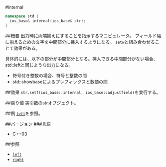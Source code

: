 #internal
```cpp
namespace std {
  ios_base& internal(ios_base& str);
}
```

##概要
出力時に両端揃えにすることを指示するマニピュレータ。
フィールド幅に揃えるための文字を中間部分に挿入するようになる。
`setw`と組み合わせることで効果がある。

具体的には、以下の部分が中間部分となる。挿入できる中間部分がない場合、std::leftと同じような出力になる。
- 符号付き整数の場合、符号と整数の間
- std::showbaseによるプレフィックスと数値の間

##効果
`str.setf(ios_base::internal, ios_base::adjustfield)`を実行する。

##戻り値
実引数のstrオブジェクト。

##例
[`left`](./left.md)を参照。

##バージョン
###言語
- C++03

##参照
- [`left`](./left.md)
- [`right`](./right.md)

